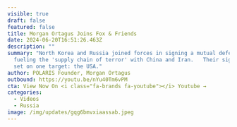 ```yaml
---
visible: true
draft: false
featured: false
title: Morgan Ortagus Joins Fox & Friends
date: 2024-06-20T16:51:26.463Z
description: ""
summary: "North Korea and Russia joined forces in signing a mutual defense pact,
  fueling the 'supply chain of terror' with China and Iran.   Their sights are
  set on one target: the USA."
author: POLARIS Founder, Morgan Ortagus
outbound: https://youtu.be/nYu40Tm6vPM
cta: View Now On <i class="fa-brands fa-youtube"></i> Youtube →
categories:
  - Videos
  - Russia
image: /img/updates/gqg6bmvxiaassab.jpeg
---
```


